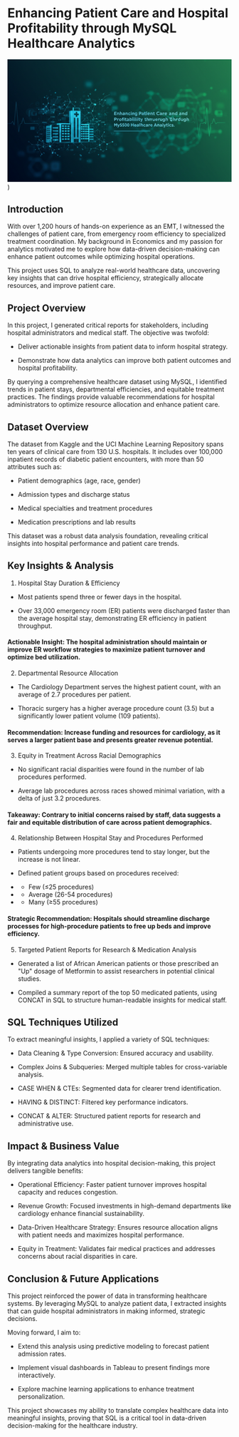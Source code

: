 # Enhancing Patient Care and Hospital Profitability through MySQL Healthcare Analytics

![Image](https://github.com/frankie323/Data-Analysis-Portfolio/blob/main/Assets/Healthcare%20Dataset.jpg))
## Introduction

With over 1,200 hours of hands-on experience as an EMT, I witnessed the challenges of patient care, from emergency room efficiency to specialized treatment coordination. My background in Economics and my passion for analytics motivated me to explore how data-driven decision-making can enhance patient outcomes while optimizing hospital operations.

This project uses SQL to analyze real-world healthcare data, uncovering key insights that can drive hospital efficiency, strategically allocate resources, and improve patient care.

## Project Overview

In this project, I generated critical reports for stakeholders, including hospital administrators and medical staff. The objective was twofold:

- Deliver actionable insights from patient data to inform hospital strategy.

- Demonstrate how data analytics can improve both patient outcomes and hospital profitability.

By querying a comprehensive healthcare dataset using MySQL, I identified trends in patient stays, departmental efficiencies, and equitable treatment practices. The findings provide valuable recommendations for hospital administrators to optimize resource allocation and enhance patient care.

## Dataset Overview

The dataset from Kaggle and the UCI Machine Learning Repository spans ten years of clinical care from 130 U.S. hospitals. It includes over 100,000 inpatient records of diabetic patient encounters, with more than 50 attributes such as:

- Patient demographics (age, race, gender)

- Admission types and discharge status

- Medical specialties and treatment procedures

- Medication prescriptions and lab results

This dataset was a robust data analysis foundation, revealing critical insights into hospital performance and patient care trends.

## Key Insights & Analysis

1. Hospital Stay Duration & Efficiency

- Most patients spend three or fewer days in the hospital.

- Over 33,000 emergency room (ER) patients were discharged faster than the average hospital stay, demonstrating ER efficiency in patient throughput.

#### Actionable Insight: The hospital administration should maintain or improve ER workflow strategies to maximize patient turnover and optimize bed utilization.

2. Departmental Resource Allocation

- The Cardiology Department serves the highest patient count, with an average of 2.7 procedures per patient.

- Thoracic surgery has a higher average procedure count (3.5) but a significantly lower patient volume (109 patients).

#### Recommendation: Increase funding and resources for cardiology, as it serves a larger patient base and presents greater revenue potential.

3. Equity in Treatment Across Racial Demographics

- No significant racial disparities were found in the number of lab procedures performed.

- Average lab procedures across races showed minimal variation, with a delta of just 3.2 procedures.

#### Takeaway: Contrary to initial concerns raised by staff, data suggests a fair and equitable distribution of care across patient demographics.

4. Relationship Between Hospital Stay and Procedures Performed

- Patients undergoing more procedures tend to stay longer, but the increase is not linear.

- Defined patient groups based on procedures received:

- - Few (≤25 procedures)

- - Average (26-54 procedures)

- - Many (≥55 procedures)

#### Strategic Recommendation: Hospitals should streamline discharge processes for high-procedure patients to free up beds and improve efficiency.

5. Targeted Patient Reports for Research & Medication Analysis

- Generated a list of African American patients or those prescribed an "Up" dosage of Metformin to assist researchers in potential clinical studies.

- Compiled a summary report of the top 50 medicated patients, using CONCAT in SQL to structure human-readable insights for medical staff.
  

## SQL Techniques Utilized

To extract meaningful insights, I applied a variety of SQL techniques:

- Data Cleaning & Type Conversion: Ensured accuracy and usability.

- Complex Joins & Subqueries: Merged multiple tables for cross-variable analysis.

- CASE WHEN & CTEs: Segmented data for clearer trend identification.

- HAVING & DISTINCT: Filtered key performance indicators.

- CONCAT & ALTER: Structured patient reports for research and administrative use.


## Impact & Business Value

By integrating data analytics into hospital decision-making, this project delivers tangible benefits:

- Operational Efficiency: Faster patient turnover improves hospital capacity and reduces congestion.

- Revenue Growth: Focused investments in high-demand departments like cardiology enhance financial sustainability.

- Data-Driven Healthcare Strategy: Ensures resource allocation aligns with patient needs and maximizes hospital performance.

- Equity in Treatment: Validates fair medical practices and addresses concerns about racial disparities in care.
  

## Conclusion & Future Applications

This project reinforced the power of data in transforming healthcare systems. By leveraging MySQL to analyze patient data, I extracted insights that can guide hospital administrators in making informed, strategic decisions.

Moving forward, I aim to:

- Extend this analysis using predictive modeling to forecast patient admission rates.

- Implement visual dashboards in Tableau to present findings more interactively.

- Explore machine learning applications to enhance treatment personalization.

This project showcases my ability to translate complex healthcare data into meaningful insights, proving that SQL is a critical tool in data-driven decision-making for the healthcare industry.
